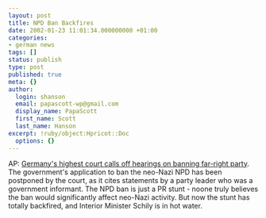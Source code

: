 ```yaml
---
layout: post
title: NPD Ban Backfires
date: 2002-01-23 11:01:34.000000000 +01:00
categories:
- german news
tags: []
status: publish
type: post
published: true
meta: {}
author:
  login: shanson
  email: papascott-wp@gmail.com
  display_name: PapaScott
  first_name: Scott
  last_name: Hanson
excerpt: !ruby/object:Hpricot::Doc
  options: {}
---
```

<p>AP: <a href="http://www.expatica.com/germanymain.asp?pad=190,205,&amp;item_id=18772">Germany's highest court calls off hearings on banning far-right party</a>.  The government's application to ban the neo-Nazi NPD has been postponed by the court, as it cites statements by a party leader who was a government informant. The NPD ban is just a PR stunt - noone truly believes the ban would significantly affect neo-Nazi activity. But now the stunt has totally backfired, and Interior Minister Schily is in hot water.</p>
